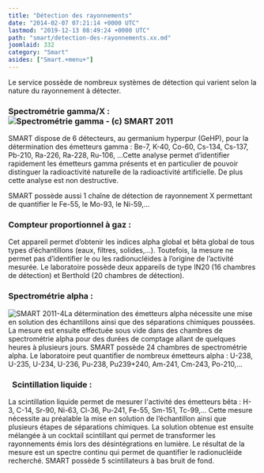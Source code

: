 ```yaml
---
title: "Détection des rayonnements"
date: "2014-02-07 07:21:14 +0000 UTC"
lastmod: "2019-12-13 08:49:24 +0000 UTC"
path: "smart/detection-des-rayonnements.xx.md"
joomlaid: 332
category: "Smart"
asides: ["Smart.+menu+"]
---
```

Le service possède de nombreux systèmes de détection qui varient selon la nature du rayonnement à détecter.

### Spectrométrie gamma/X :![Spectrométrie gamma - (c) SMART 2011](images/SMART/SMART_2011-2.jpg "Spectrométrie gamma - (c) SMART ")

SMART dispose de 6 détecteurs, au germanium hyperpur (GeHP), pour la détermination des émetteurs gamma : Be-7, K-40, Co-60, Cs-134, Cs-137, Pb-210, Ra-226, Ra-228, Ru-106, ...Cette analyse permet d’identifier rapidement les émetteurs gamma présents et en particulier de pouvoir distinguer la radioactivité naturelle de la radioactivité artificielle. De plus cette analyse est non destructive.

SMART possède aussi 1 chaîne de détection de rayonnement X permettant de quantifier le Fe-55, le Mo-93, le Ni-59,…

### Compteur proportionnel à gaz :

Cet appareil permet d’obtenir les indices alpha global et bêta global de tous types d’échantillons (eaux, filtres, solides,…). Toutefois, la mesure ne permet pas d’identifier le ou les radionucléides à l’origine de l’activité mesurée. Le laboratoire possède deux appareils de type IN20 (16 chambres de détection) et Berthold (20 chambres de détection).

### Spectrométrie alpha :

![SMART 2011-4](images/SMART/SMART_2011-4.jpg "Spectrométrie alpha (c) SMART")La détermination des émetteurs alpha nécessite une mise en solution des échantillons ainsi que des séparations chimiques poussées. La mesure est ensuite effectuée sous vide dans des chambres de spectrométrie alpha pour des durées de comptage allant de quelques heures à plusieurs jours. SMART possède 24 chambres de spectrométrie alpha. Le laboratoire peut quantifier de nombreux émetteurs alpha : U-238, U-235, U-234, U-236, Pu-238, Pu239+240, Am-241, Cm-243, Po-210,…

###   Scintillation liquide :

La scintillation liquide permet de mesurer l'activité des émetteurs bêta : H-3, C-14, Sr-90, Ni-63, Cl-36, Pu-241, Fe-55, Sm-151, Tc-99,... Cette mesure nécessite au préalable la mise en solution de l’échantillon ainsi que plusieurs étapes de séparations chimiques. La solution obtenue est ensuite mélangée à un cocktail scintillant qui permet de transformer les rayonnements émis lors des désintégrations en lumière. Le résultat de la mesure est un spectre continu qui permet de quantifier le radionucléide recherché. SMART possède 5 scintillateurs à bas bruit de fond.
